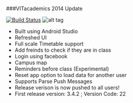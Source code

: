 ###VITacademics 2014 Update

[![Build Status](https://travis-ci.org/saurabhsjoshi/VITacademics-for-Android.svg?branch=lollipop)](https://travis-ci.org/saurabhsjoshi/VITacademics-for-Android)
![alt tag](https://travis-ci.org/saurabhsjoshi/VITacademics-for-Android.svg?branch=lollipop)

- Built using Android Studio
- Refreshed UI
- Full scale Timetable support
- Add freinds to check if they are in class
- Login using facebook
- Campus map
- Reminders before class (Experimental)
- Reset app option to load data for another user
- Supports Parse Push Messages
- Release verison is now pushed to all users!
- First release version: 3.4.2 ; Version Code: 22